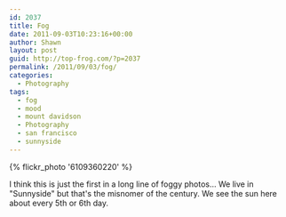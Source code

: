 ```yaml
---
id: 2037
title: Fog
date: 2011-09-03T10:23:16+00:00
author: Shawn
layout: post
guid: http://top-frog.com/?p=2037
permalink: /2011/09/03/fog/
categories:
  - Photography
tags:
  - fog
  - mood
  - mount davidson
  - Photography
  - san francisco
  - sunnyside
---
```


{% flickr_photo '6109360220' %}

I think this is just the first in a long line of foggy photos… We live in "Sunnyside" but that's the misnomer of the century. We see the sun here about every 5th or 6th day.
